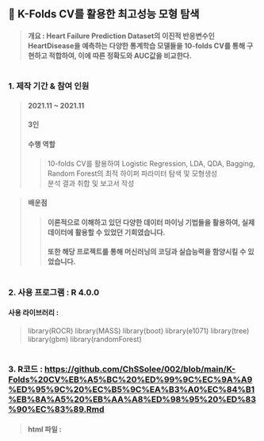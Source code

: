 ## 📌 K-Folds CV를 활용한 최고성능 모형 탐색
> #### 개요 : Heart Failure Prediction Dataset의 이진적 반응변수인 HeartDisease을 예측하는 다양한 통계학습 모델들을 10-folds CV를 통해 구현하고 적합하여, 이에 따른 정확도와 AUC값을 비교한다.

#

### 1. 제작 기간 & 참여 인원
> #### 2021.11 ~ 2021.11
> #### 3인
> #### 수행 역할 
>> 10-folds CV를 활용하여 Logistic Regression, LDA, QDA, Bagging, Random Forest의 최적 하이퍼 파라미터 탐색 및 모형생성  
>> 분석 결과 취합 및 보고서 작성

> #### 배운점
>> #### 이론적으로 이해하고 있던 다양한 데이터 마이닝 기법들을 활용하여, 실제 데이터에 활용할 수 있었던 기회였습니다. 
>> #### 또한 해당 프로젝트를 통해 머신러닝의 코딩과 실습능력을 함양시킬 수 있었습니다. 

#

### 2. 사용 프로그램 : R 4.0.0
#### 사용 라이브러리 : 
> library(ROCR)
> library(MASS)
> library(boot)
> library(e1071)
> library(tree)
> library(gbm)
> library(randomForest)

#

### 3. R코드 : https://github.com/ChSSolee/002/blob/main/K-Folds%20CV%EB%A5%BC%20%ED%99%9C%EC%9A%A9%ED%95%9C%20%EC%B5%9C%EA%B3%A0%EC%84%B1%EB%8A%A5%20%EB%AA%A8%ED%98%95%20%ED%83%90%EC%83%89.Rmd
> #### html 파일 : 
